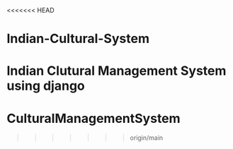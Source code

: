 <<<<<<< HEAD
# Indian-Cultural-System
Indian Clutural Management System using django 
=======
# CulturalManagementSystem
>>>>>>> origin/main
